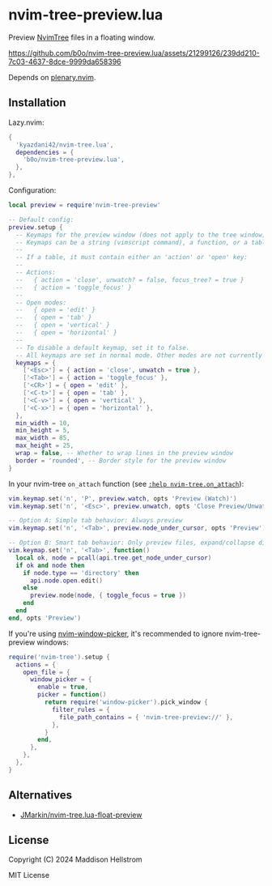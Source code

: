 # nvim-tree-preview.lua

Preview [NvimTree](https://github.com/nvim-tree/nvim-tree.lua/) files in a floating window.

https://github.com/b0o/nvim-tree-preview.lua/assets/21299126/239dd210-7c03-4637-8dce-9999da658396

Depends on [plenary.nvim](https://github.com/nvim-lua/plenary.nvim).

## Installation

Lazy.nvim:

```lua
{
  'kyazdani42/nvim-tree.lua',
  dependencies = {
    'b0o/nvim-tree-preview.lua',
  },
},
```

Configuration:

```lua
local preview = require'nvim-tree-preview'

-- Default config:
preview.setup {
  -- Keymaps for the preview window (does not apply to the tree window).
  -- Keymaps can be a string (vimscript command), a function, or a table.
  --
  -- If a table, it must contain either an 'action' or 'open' key:
  --
  -- Actions:
  --   { action = 'close', unwatch? = false, focus_tree? = true }
  --   { action = 'toggle_focus' }
  --
  -- Open modes:
  --   { open = 'edit' }
  --   { open = 'tab' }
  --   { open = 'vertical' }
  --   { open = 'horizontal' }
  --
  -- To disable a default keymap, set it to false.
  -- All keymaps are set in normal mode. Other modes are not currently supported.
  keymaps = {
    ['<Esc>'] = { action = 'close', unwatch = true },
    ['<Tab>'] = { action = 'toggle_focus' },
    ['<CR>'] = { open = 'edit' },
    ['<C-t>'] = { open = 'tab' },
    ['<C-v>'] = { open = 'vertical' },
    ['<C-x>'] = { open = 'horizontal' },
  },
  min_width = 10,
  min_height = 5,
  max_width = 85,
  max_height = 25,
  wrap = false, -- Whether to wrap lines in the preview window
  border = 'rounded', -- Border style for the preview window
}
```

In your nvim-tree `on_attach` function (see [`:help nvim-tree.on_attach`](https://github.com/nvim-tree/nvim-tree.lua/blob/5a18b9827491aa1aea710bc9b85c6b63ed0dad14/doc/nvim-tree-lua.txt#L644)):

```lua
vim.keymap.set('n', 'P', preview.watch, opts 'Preview (Watch)')
vim.keymap.set('n', '<Esc>', preview.unwatch, opts 'Close Preview/Unwatch')

-- Option A: Simple tab behavior: Always preview
vim.keymap.set('n', '<Tab>', preview.node_under_cursor, opts 'Preview')

-- Option B: Smart tab behavior: Only preview files, expand/collapse directories.
vim.keymap.set('n', '<Tab>', function()
  local ok, node = pcall(api.tree.get_node_under_cursor)
  if ok and node then
    if node.type == 'directory' then
      api.node.open.edit()
    else
      preview.node(node, { toggle_focus = true })
    end
  end
end, opts 'Preview')
```

If you're using [nvim-window-picker](https://github.com/s1n7ax/nvim-window-picker), it's recommended to ignore nvim-tree-preview windows:

```lua
require('nvim-tree').setup {
  actions = {
    open_file = {
      window_picker = {
        enable = true,
        picker = function()
          return require('window-picker').pick_window {
            filter_rules = {
              file_path_contains = { 'nvim-tree-preview://' },
            },
          }
        end,
      },
    },
  },
}
```


## Alternatives

- [JMarkin/nvim-tree.lua-float-preview](https://github.com/JMarkin/nvim-tree.lua-float-preview/)

## License

Copyright (C) 2024 Maddison Hellstrom

MIT License
